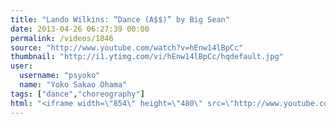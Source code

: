 ```yaml
---
title: "Lando Wilkins: “Dance (A$$)” by Big Sean"
date: 2013-04-26 06:27:39 00:00
permalink: /videos/1846
source: "http://www.youtube.com/watch?v=hEnw14lBpCc"
thumbnail: "http://i1.ytimg.com/vi/hEnw14lBpCc/hqdefault.jpg"
user:
  username: "psyoko"
  name: "Yoko Sakao Ohama"
tags: ["dance","choreography"]
html: "<iframe width=\"854\" height=\"480\" src=\"http://www.youtube.com/embed/hEnw14lBpCc?wmode=transparent&feature=oembed\" frameborder=\"0\" allowfullscreen></iframe>"
---
```



